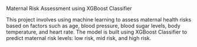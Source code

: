Maternal Risk Assessment using XGBoost Classifier

This project involves using machine learning to assess maternal health risks based on factors such as age, blood pressure, blood sugar levels, body temperature, and heart rate. The model is built using XGBoost Classifier to predict maternal risk levels: low risk, mid risk, and high risk.
